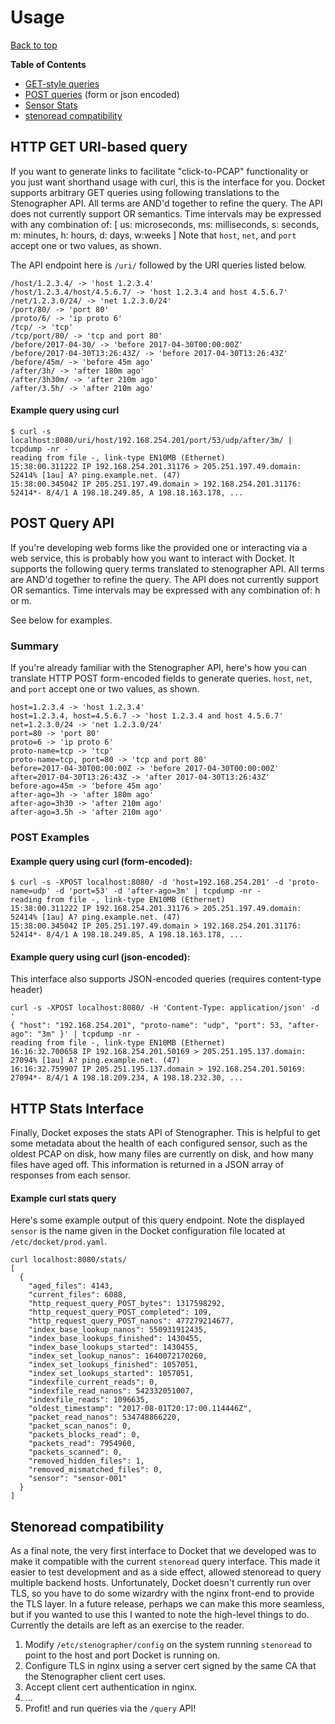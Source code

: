 
# Usage

[Back to top](README.md)

**Table of Contents**
- [GET-style queries](#http-get-uri-based-query)
- [POST queries](#post-query-api) (form or json encoded)
- [Sensor Stats](#http-stats-interface)
- [stenoread compatibility](#stenoread-compatibility)

## HTTP GET URI-based query

If you want to generate links to facilitate "click-to-PCAP" functionality or you
just want shorthand usage with curl, this is the interface for you. Docket
supports arbitrary GET queries using following translations to the Stenographer
API. All terms are AND'd together to refine the query. The API does not
currently support OR semantics. Time intervals may be expressed with any
combination of: [ us: microseconds, ms: milliseconds, s: seconds, m: minutes, h: hours, d: days, w:weeks ]
Note that `host`, `net`, and `port` accept one or two values, as shown.

The API endpoint here is `/uri/` followed by the URI
 queries listed below.

```
/host/1.2.3.4/ -> 'host 1.2.3.4'
/host/1.2.3.4/host/4.5.6.7/ -> 'host 1.2.3.4 and host 4.5.6.7'
/net/1.2.3.0/24/ -> 'net 1.2.3.0/24'
/port/80/ -> 'port 80'
/proto/6/ -> 'ip proto 6'
/tcp/ -> 'tcp'
/tcp/port/80/ -> 'tcp and port 80'
/before/2017-04-30/ -> 'before 2017-04-30T00:00:00Z'
/before/2017-04-30T13:26:43Z/ -> 'before 2017-04-30T13:26:43Z'
/before/45m/ -> 'before 45m ago'
/after/3h/ -> 'after 180m ago'
/after/3h30m/ -> 'after 210m ago'
/after/3.5h/ -> 'after 210m ago'
```

#### Example query using curl
```
$ curl -s localhost:8080/uri/host/192.168.254.201/port/53/udp/after/3m/ | tcpdump -nr -
reading from file -, link-type EN10MB (Ethernet)
15:38:00.311222 IP 192.168.254.201.31176 > 205.251.197.49.domain: 52414% [1au] A? ping.example.net. (47)
15:38:00.345042 IP 205.251.197.49.domain > 192.168.254.201.31176: 52414*- 8/4/1 A 198.18.249.85, A 198.18.163.178, ...
```

## POST Query API

<a name="post" />
If you're developing web forms like the provided one or interacting via a web
service, this is probably how you want to interact with Docket. It supports the
following query terms translated to stenographer API. All terms are AND'd
together to refine the query. The API does not currently support OR semantics.
Time intervals may be expressed with any combination of: h or m.

See below for examples.

### Summary

If you're already familiar with the Stenographer API, here's how you can
translate HTTP POST form-encoded fields to generate queries. `host`, `net`, and
`port` accept one or two values, as shown.

```
host=1.2.3.4 -> 'host 1.2.3.4'
host=1.2.3.4, host=4.5.6.7 -> 'host 1.2.3.4 and host 4.5.6.7'
net=1.2.3.0/24 -> 'net 1.2.3.0/24'
port=80 -> 'port 80'
proto=6 -> 'ip proto 6'
proto-name=tcp -> 'tcp'
proto-name=tcp, port=80 -> 'tcp and port 80'
before=2017-04-30T00:00:00Z -> 'before 2017-04-30T00:00:00Z'
after=2017-04-30T13:26:43Z -> 'after 2017-04-30T13:26:43Z'
before-ago=45m -> 'before 45m ago'
after-ago=3h -> 'after 180m ago'
after-ago=3h30 -> 'after 210m ago'
after-ago=3.5h -> 'after 210m ago'
```

### POST Examples

#### Example query using curl (form-encoded):
```
$ curl -s -XPOST localhost:8080/ -d 'host=192.168.254.201' -d 'proto-name=udp' -d 'port=53' -d 'after-ago=3m' | tcpdump -nr -
reading from file -, link-type EN10MB (Ethernet)
15:38:00.311222 IP 192.168.254.201.31176 > 205.251.197.49.domain: 52414% [1au] A? ping.example.net. (47)
15:38:00.345042 IP 205.251.197.49.domain > 192.168.254.201.31176: 52414*- 8/4/1 A 198.18.249.85, A 198.18.163.178, ...
```
#### Example query using curl (json-encoded):

This interface also supports JSON-encoded queries (requires content-type header)

```
curl -s -XPOST localhost:8080/ -H 'Content-Type: application/json' -d '
{ "host": "192.168.254.201", "proto-name": "udp", "port": 53, "after-ago": "3m" }' | tcpdump -nr -
reading from file -, link-type EN10MB (Ethernet)
16:16:32.700658 IP 192.168.254.201.50169 > 205.251.195.137.domain: 27094% [1au] A? ping.example.net. (47)
16:16:32.759907 IP 205.251.195.137.domain > 192.168.254.201.50169: 27094*- 8/4/1 A 198.18.209.234, A 198.18.232.30, ...
```


## HTTP Stats Interface

<a name="stats" />
Finally, Docket exposes the stats API of Stenographer. This
is helpful to get some metadata about the health of each
configured sensor, such as the oldest PCAP on disk, how many
files are currently on disk, and how many files have aged
off. This information is returned in a JSON array of
responses from each sensor.

#### Example curl stats query

Here's some example output of this query endpoint. Note the
displayed `sensor` is the name given in the Docket
configuration file located at `/etc/docket/prod.yaml`.

```
curl localhost:8080/stats/
[
  {
    "aged_files": 4143,
    "current_files": 6088,
    "http_request_query_POST_bytes": 1317598292,
    "http_request_query_POST_completed": 109,
    "http_request_query_POST_nanos": 477279214677,
    "index_base_lookup_nanos": 550931912435,
    "index_base_lookups_finished": 1430455,
    "index_base_lookups_started": 1430455,
    "index_set_lookup_nanos": 1640072170260,
    "index_set_lookups_finished": 1057051,
    "index_set_lookups_started": 1057051,
    "indexfile_current_reads": 0,
    "indexfile_read_nanos": 542332051007,
    "indexfile_reads": 1096635,
    "oldest_timestamp": "2017-08-01T20:17:00.114446Z",
    "packet_read_nanos": 534748866220,
    "packet_scan_nanos": 0,
    "packets_blocks_read": 0,
    "packets_read": 7954960,
    "packets_scanned": 0,
    "removed_hidden_files": 1,
    "removed_mismatched_files": 0,
    "sensor": "sensor-001"
  }
]
```

## Stenoread compatibility

As a final note, the very first interface to Docket that we developed was to
make it compatible with the current `stenoread` query interface. This made it
easier to test development and as a side effect, allowed stenoread to query
multiple backend hosts. Unfortunately, Docket doesn't currently run over TLS,
so you have to do some wizardry with the nginx front-end to provide the TLS
layer. In a future release, perhaps we can make this more seamless, but if you
wanted to use this I wanted to note the high-level things to do. Currently the
details are left as an exercise to the reader.

1. Modify `/etc/stenographer/config` on the system running `stenoread` to point
to the host and port Docket is running on.
2. Configure TLS in nginx using a server cert signed by the same CA that the
Stenographer client cert uses.
3. Accept client cert authentication in nginx.
4. ...
5. Profit! and run queries via the `/query` API!
